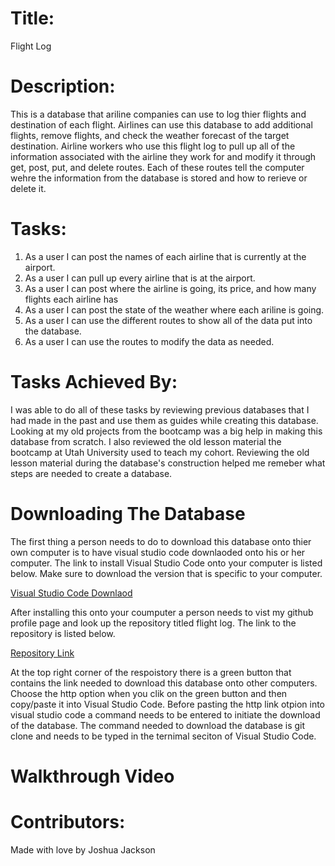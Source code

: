 # Title:
Flight Log

# Description:
This is a database that ariline companies can use to log thier flights and destination of each flight. 
Airlines can use this database to add additional flights, remove flights, and check the weather forecast of the
target destination. Airline workers who use this flight log to pull up all of the information associated with the 
airline they work for and modify it through get, post, put, and delete routes. Each of these routes tell 
the computer wehre the information from the database is stored and how to rerieve or delete it. 

# Tasks:
1. As a user I can post the names of each airline that is currently at the airport.
2. As a user I can pull up every airline that is at the airport.
3. As a user I can post where the airline is going, its price, and how many flights each airline has
4. As a user I can post the state of the weather where each ariline is going. 
5. As a user I can use the different routes to show all of the data put into the database.
6. As a user I can use the routes to modify the data as needed. 

# Tasks Achieved By: 
I was able to do all of these tasks by reviewing previous databases that I had made in the past and use 
them as guides while creating this database. Looking at my old projects from the bootcamp was a big help 
in making this database from scratch. I also reviewed the old lesson material the bootcamp at Utah University 
used to teach my cohort. Reviewing the old lesson material during the database's construction helped me remeber 
what steps are needed to create a database. 

# Downloading The Database
The first thing a person needs to do to download this database onto thier own computer is to have visual studio code downlaoded
onto his or her computer. The link to install Visual Studio Code onto your computer is listed below. Make sure to download the version
that is specific to your computer. 

<a href="https://code.visualstudio.com/download">Visual Studio Code Downlaod</a>

After installing this onto your coumputer a person needs to vist my github profile page and look up the repository titled 
flight log. The link to the repository is listed below.

<a href="https://github.com/Joker282855/mongoose-database-again">Repository Link</a>

At the top right corner of the respoistory there is a green button that contains the link needed to download this database
onto other computers. Choose the http option when you clik on the green button and then copy/paste it into Visual Studio 
Code. Before pasting the http link otpion into visual studio code a command needs to be entered to initiate the download
of the database. The command needed to download the database is git clone and needs to be typed in the ternimal
seciton of Visual Studio Code.

# Walkthrough Video

# Contributors:
Made with love by Joshua Jackson